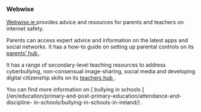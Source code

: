 ###  **Webwise**

[ Webwise.ie ](https://www.webwise.ie/) provides advice and resources for
parents and teachers on internet safety.

Parents can access expert advice and information on the latest apps and social
networks. It has a how-to guide on setting up parental controls on its [
parents’ hub ](https://www.webwise.ie/parents/) .

It has a range of secondary-level teaching resources to address cyberbullying,
non-consensual image-sharing, social media and developing digital citizenship
skills on its [ teachers hub ](https://www.webwise.ie/teachers/) .

You can find more information on [ bullying in schools
](/en/education/primary-and-post-primary-education/attendance-and-discipline-
in-schools/bullying-in-schools-in-ireland/) .
